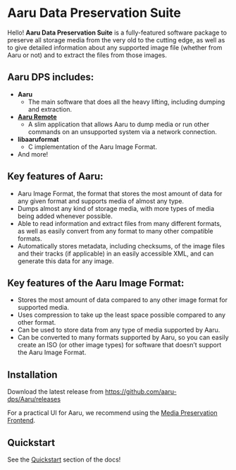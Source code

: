 # Aaru Data Preservation Suite

Hello! **Aaru Data Preservation Suite** is a fully-featured software package to preserve all storage media from the very
old to the cutting edge, as well as to give detailed information about any supported image file (whether from Aaru or
not) and to extract the files from those images.

## Aaru DPS includes:

- **Aaru**
    - The main software that does all the heavy lifting, including dumping and extraction.
- **[Aaru Remote](remote/readme.md)**
    - A slim application that allows Aaru to dump media or run other commands on an unsupported system via a network
      connection.
- **libaaruformat**
    - C implementation of the Aaru Image Format.
- And more!

## Key features of Aaru:

- Aaru Image Format, the format that stores the most amount of data for any given format and supports media of almost
  any type.
- Dumps almost any kind of storage media, with more types of media being added whenever possible.
- Able to read information and extract files from many different formats, as well as easily convert from any format to
  many other compatible formats.
- Automatically stores metadata, including checksums, of the image files and their tracks (if applicable) in an easily
  accessible XML, and can generate this data for any image.

## Key features of the Aaru Image Format:

- Stores the most amount of data compared to any other image format for supported media.
- Uses compression to take up the least space possible compared to any other format.
- Can be used to store data from any type of media supported by Aaru.
- Can be converted to many formats supported by Aaru, so you can easily create an ISO (or other image types) for
  software that doesn’t support the Aaru Image Format.

## Installation

Download the latest release from https://github.com/aaru-dps/Aaru/releases

For a practical UI for Aaru, we recommend using the [Media Preservation Frontend](https://github.com/SabreTools/MPF).

## Quickstart

See the [Quickstart](quickstart.md) section of the docs!